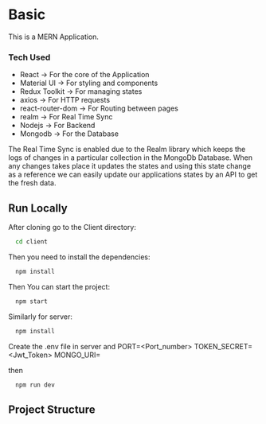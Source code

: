 
# Basic

This is a MERN Application.

### Tech Used
- React -> For the core of the Application
- Material UI -> For styling and components
- Redux Toolkit -> For managing states
- axios -> For HTTP requests
- react-router-dom -> For Routing between pages
- realm -> For Real Time Sync
- Nodejs -> For Backend
- Mongodb -> For the Database

The Real Time Sync is enabled due to the Realm library which keeps the logs of changes in a particular collection in the MongoDb Database. When any changes takes place it updates the states and using this state change as a reference we can easily update our applications states by an API to get the fresh data. 

## Run Locally

After cloning go to the Client directory:
```bash
  cd client
```

Then you need to install the dependencies:
```bash
  npm install
```

Then You can start the project:
```bash
  npm start
```

Similarly for server:
```bash
  npm install
```

Create the .env file in server and 
PORT=<Port_number>
TOKEN_SECRET=<Jwt_Token>
MONGO_URI=<your-url>

then 
```bash
  npm run dev
```


## Project Structure
